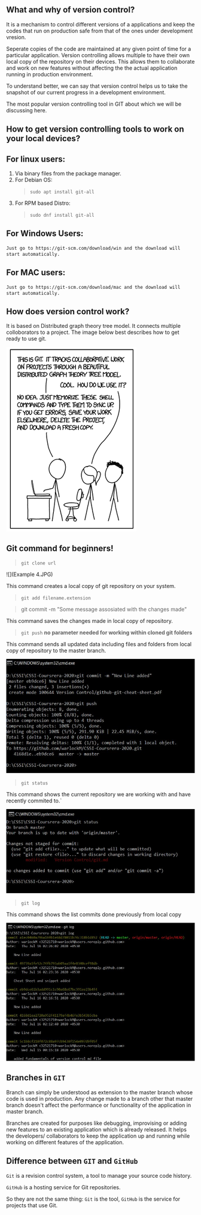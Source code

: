 What and why of version control?
---------------------------------

It is a mechanism to control different versions of a applications and 
keep the codes that run on production safe from that of the ones
under development vresion.

Seperate copies of the code are maintained at any given point of time for a particular application.
Version controlling allows multiple to have their own local copy of the repository on their devices.
This allows them to collaborate and work on new features without affecting the the actual application
running in production environment.

To understand better, we can say that version control helps us to take the snapshot of our current 
progress in a development environment.

The most popular version controlling tool in GIT about which we will be discussing here.

How to get version controlling tools to work on your local devices?
--------------------------------------------------------------------

For linux users:
-----------------
1. Via binary files from the package manager.
2. For Debian OS:
	>`sudo apt install git-all`
3. For RPM based Distro:
	>`sudo dnf install git-all`
	
For Windows Users:
------------------
	Just go to https://git-scm.com/download/win and the download will start automatically.
	
For MAC users:
---------------
	Just go to https://git-scm.com/download/mac and the download will start automatically.
	
How does version control work?
-------------------------------
It is based on Distributed graph theory tree model. It connects multiple colloborators to a project.
The image below best describes how to get ready to use git.

![](GitSimplified.png)

Git command for beginners!
---------------------------
>`git clone url`

![](Example 4.JPG)

This command creates a local copy of git repository on your system.

>`git add filename.extension`


>git commit -m "Some message assosiated with the changes made"

This command saves the changes made in local copy of repository.

>`git push`
**no parameter needed for working within cloned git folders**

This command sends all updated data including files and folders from local copy of repository 
to the master branch.

![](Example.JPG)

>`git status`

This command shows the current repository we are working with and have recently commited to.`

![](Example2.JPG)

>`git log`

This command shows the list commits done previously from local copy

![](Example3.JPG)

Branches in `GIT`
-----------------
Branch can simply be understood as extension to the master branch whose code is used in production.
Any change made to a branch other that master branch doesn't affect the performance or functionality
of the application in master branch.

Branches are created for purposes like debugging, improvising or adding new features to an existing application
which is already released. It helps the developers/ collaborators to keep the application up and running while working on different
features of the application.

Difference between `GIT` and `GitHub`
-----------------------------------
`Git` is a revision control system, a tool to manage your source code history.

`GitHub` is a hosting service for Git repositories.

So they are not the same thing: `Git` is the tool, `GitHub` is the service for projects that use Git.

